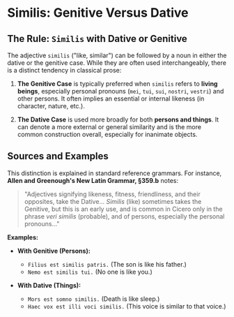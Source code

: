 # Similis: Genitive Versus Dative

## The Rule: `Similis` with Dative or Genitive

The adjective `similis` ("like, similar") can be followed by a noun in either the dative or the genitive case. While they are often used interchangeably, there is a distinct tendency in classical prose:

1.  **The Genitive Case** is typically preferred when `similis` refers to **living beings**, especially personal pronouns (`mei`, `tui`, `sui`, `nostri`, `vestri`) and other persons. It often implies an essential or internal likeness (in character, nature, etc.).

2.  **The Dative Case** is used more broadly for both **persons and things**. It can denote a more external or general similarity and is the more common construction overall, especially for inanimate objects.

## Sources and Examples

This distinction is explained in standard reference grammars. For instance, **Allen and Greenough's New Latin Grammar, §359.b** notes:

> "Adjectives signifying likeness, fitness, friendliness, and their opposites, take the Dative... *Similis* (like) sometimes takes the Genitive, but this is an early use, and is common in Cicero only in the phrase *veri similis* (probable), and of persons, especially the personal pronouns..."

**Examples:**

* **With Genitive (Persons):**
    * `Filius est similis patris.` (The son is like his father.)
    * `Nemo est similis tui.` (No one is like you.)

* **With Dative (Things):**
    * `Mors est somno similis.` (Death is like sleep.)
    * `Haec vox est illi voci similis.` (This voice is similar to that voice.)
